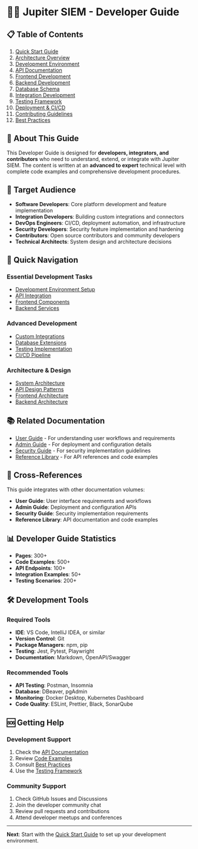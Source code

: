 # 👨‍💻 Jupiter SIEM - Developer Guide

## 📋 Table of Contents

1. [Quick Start Guide](./quick-start.md)
2. [Architecture Overview](./architecture-overview.md)
3. [Development Environment](./development-environment.md)
4. [API Documentation](./api-documentation.md)
5. [Frontend Development](./frontend-development.md)
6. [Backend Development](./backend-development.md)
7. [Database Schema](./database-schema.md)
8. [Integration Development](./integration-development.md)
9. [Testing Framework](./testing-framework.md)
10. [Deployment & CI/CD](./deployment-cicd.md)
11. [Contributing Guidelines](./contributing-guidelines.md)
12. [Best Practices](./best-practices.md)

## 🎯 About This Guide

This Developer Guide is designed for **developers, integrators, and contributors** who need to understand, extend, or integrate with Jupiter SIEM. The content is written at an **advanced to expert** technical level with complete code examples and comprehensive development procedures.

## 👥 Target Audience

- **Software Developers**: Core platform development and feature implementation
- **Integration Developers**: Building custom integrations and connectors
- **DevOps Engineers**: CI/CD, deployment automation, and infrastructure
- **Security Developers**: Security feature implementation and hardening
- **Contributors**: Open source contributors and community developers
- **Technical Architects**: System design and architecture decisions

## 🚀 Quick Navigation

### Essential Development Tasks
- [Development Environment Setup](./development-environment.md#setup)
- [API Integration](./api-documentation.md#integration)
- [Frontend Components](./frontend-development.md#components)
- [Backend Services](./backend-development.md#services)

### Advanced Development
- [Custom Integrations](./integration-development.md#custom-integrations)
- [Database Extensions](./database-schema.md#extensions)
- [Testing Implementation](./testing-framework.md#implementation)
- [CI/CD Pipeline](./deployment-cicd.md#pipeline)

### Architecture & Design
- [System Architecture](./architecture-overview.md#system-architecture)
- [API Design Patterns](./api-documentation.md#design-patterns)
- [Frontend Architecture](./frontend-development.md#architecture)
- [Backend Architecture](./backend-development.md#architecture)

## 📚 Related Documentation

- [User Guide](../user-guide/) - For understanding user workflows and requirements
- [Admin Guide](../admin-guide/) - For deployment and configuration details
- [Security Guide](../security-guide/) - For security implementation guidelines
- [Reference Library](../reference-library/) - For API references and code examples

## 🔗 Cross-References

This guide integrates with other documentation volumes:
- **User Guide**: User interface requirements and workflows
- **Admin Guide**: Deployment and configuration APIs
- **Security Guide**: Security implementation requirements
- **Reference Library**: API documentation and code examples

## 📊 Developer Guide Statistics

- **Pages**: 300+
- **Code Examples**: 500+
- **API Endpoints**: 100+
- **Integration Examples**: 50+
- **Testing Scenarios**: 200+

## 🛠️ Development Tools

### Required Tools
- **IDE**: VS Code, IntelliJ IDEA, or similar
- **Version Control**: Git
- **Package Managers**: npm, pip
- **Testing**: Jest, Pytest, Playwright
- **Documentation**: Markdown, OpenAPI/Swagger

### Recommended Tools
- **API Testing**: Postman, Insomnia
- **Database**: DBeaver, pgAdmin
- **Monitoring**: Docker Desktop, Kubernetes Dashboard
- **Code Quality**: ESLint, Prettier, Black, SonarQube

## 🆘 Getting Help

### Development Support
1. Check the [API Documentation](./api-documentation.md)
2. Review [Code Examples](./reference-library/code-examples.md)
3. Consult [Best Practices](./best-practices.md)
4. Use the [Testing Framework](./testing-framework.md)

### Community Support
1. Check GitHub Issues and Discussions
2. Join the developer community chat
3. Review pull requests and contributions
4. Attend developer meetups and conferences

---

**Next**: Start with the [Quick Start Guide](./quick-start.md) to set up your development environment.
